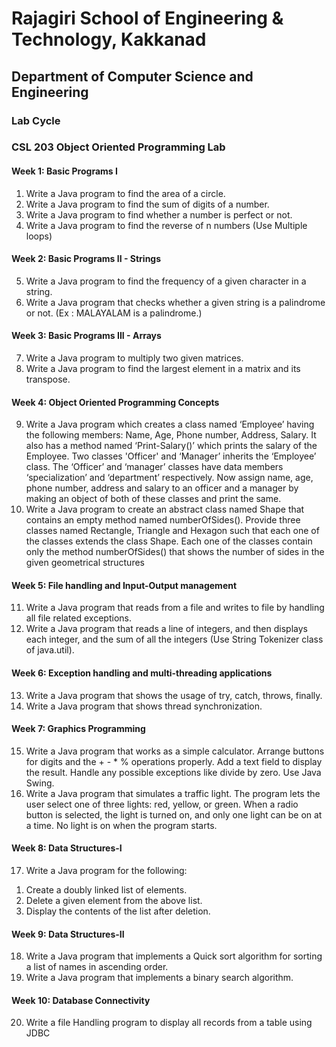 # Rajagiri School of Engineering & Technology, Kakkanad
## Department of Computer Science and Engineering

### Lab Cycle
### CSL 203 Object Oriented Programming Lab

#### Week 1: Basic Programs I
1. Write a Java program to find the area of a circle.
2. Write a Java program to find the sum of digits of a number.
3. Write a Java program to find whether a number is perfect or not.
4. Write a Java program to find the reverse of n numbers (Use Multiple loops)

#### Week 2: Basic Programs II - Strings
5. Write a Java program to find the frequency of a given character in a string.
6. Write a Java program that checks whether a given string is a palindrome or not. (Ex : MALAYALAM is a palindrome.)

#### Week 3: Basic Programs III - Arrays
7. Write a Java program to multiply two given matrices.
8. Write a Java program to find the largest element in a matrix and its transpose.

#### Week 4: Object Oriented Programming Concepts
9. Write a Java program which creates a class named ‘Employee’ having the following members: Name, Age, Phone number, Address, Salary. It also has a method named ‘Print-Salary()’ which prints the salary of the Employee. Two classes 'Officer' and ‘Manager’ inherits the ‘Employee’ class. The ‘Officer’ and ‘manager’ classes have data members ‘specialization’ and ‘department’ respectively. Now assign name, age, phone number, address and salary to an officer and a manager by making an object of both of these classes and print the same.
10. Write a Java program to create an abstract class named Shape that contains an empty method named numberOfSides(). Provide three classes named Rectangle, Triangle and Hexagon such that each one of the classes extends the class Shape. Each one of the classes contain only the method numberOfSides() that shows the number of sides in the given geometrical structures

#### Week 5: File handling and Input-Output management
11. Write a Java program that reads from a file and writes to file by handling all file related exceptions.
12. Write a Java program that reads a line of integers, and then displays each integer, and the sum of all the integers (Use String Tokenizer class of java.util).

#### Week 6: Exception handling and multi-threading applications
13. Write a Java program that shows the usage of try, catch, throws, finally.
14. Write a Java program that shows thread synchronization.

#### Week 7: Graphics Programming
15. Write a Java program that works as a simple calculator. Arrange buttons for digits and the + - * % operations properly. Add a text field to display the result. Handle any possible exceptions like divide by zero. Use Java Swing.
16. Write a Java program that simulates a traffic light. The program lets the user select one of three lights: red, yellow, or green. When a radio button is selected, the light is turned on, and only one light can be on at a time. No light is on when the program starts.

#### Week 8: Data Structures-I
17. Write a Java program for the following:
1) Create a doubly linked list of elements.
2) Delete a given element from the above list.
3) Display the contents of the list after deletion.

#### Week 9: Data Structures-II
18. Write a Java program that implements a Quick sort algorithm for sorting a list of names in ascending order.
19. Write a Java program that implements a binary search algorithm.

#### Week 10: Database Connectivity
20. Write a file Handling program to display all records from a table using JDBC
